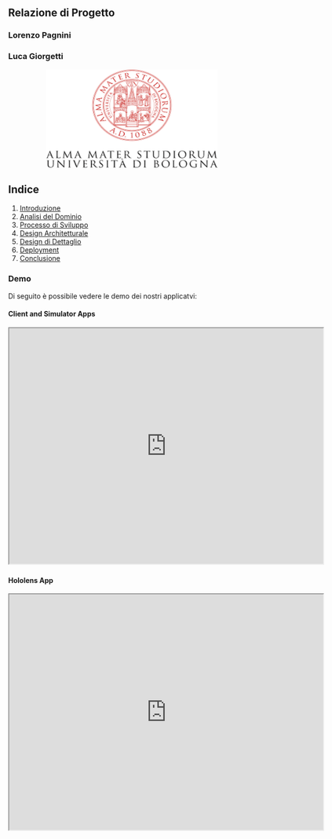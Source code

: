<link type="text/css" rel="stylesheet" href="stylesheet.css" />

<h2 class="home-title">Relazione di Progetto</h2>
<h3 class="home-title">Lorenzo Pagnini</h3> 
<h3 class="home-title">Luca Giorgetti</h3>

<p align="center">
    <img width="350" height="200" src="Images/logo.png">
</p>

## Indice

<ol>
    <li><a href="https://lucagiorgettismp.github.io/AzureHealthcareDigitalTwins/introduction.html">Introduzione</a></li>
    <li><a href="https://lucagiorgettismp.github.io/AzureHealthcareDigitalTwins/domain_analysis.html">Analisi del Dominio</a></li>
    <li><a href="https://lucagiorgettismp.github.io/AzureHealthcareDigitalTwins/development_process.html">Processo di Sviluppo</a></li>
    <li><a href="https://lucagiorgettismp.github.io/AzureHealthcareDigitalTwins/architectural_design.html">Design Architetturale</a></li>
    <li><a href="https://lucagiorgettismp.github.io/AzureHealthcareDigitalTwins/detailed_design.html">Design di Dettaglio</a></li>
    <li><a href="https://lucagiorgettismp.github.io/AzureHealthcareDigitalTwins/deployment.html">Deployment</a></li>
    <li><a href="https://lucagiorgettismp.github.io/AzureHealthcareDigitalTwins/conclusion.html">Conclusione</a></li>
</ol>

<h3 class="home-title">Demo</h3> 
<p>Di seguito è possibile vedere le demo dei nostri applicatvi:</p>

<h4 class="home-title">Client and Simulator Apps</h4>
<div align="center" >
    <iframe src="https://drive.google.com/file/d/1BvU6n7nrkffyW4nXZVH9qyyjH8PJoV1E/preview" width="640" height="480" allow="accelerometer; autoplay; clipboard-write" allowfullscreen></iframe>
</div>

<h4 class="home-title">Hololens App</h4>
<div align="center" >
    <iframe src="https://drive.google.com/file/d/1O5QwV6JMJE3lXkw1tXXoPtr_i0Y-9cQo/preview" width="640" height="480" allow="accelerometer; autoplay; clipboard-write" allowfullscreen></iframe>
</div>
